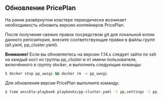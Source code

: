 ## Обновление PricePlan

На ранне развёрнутом кластере периодически возникает необходимость обновить
версию контейнеров PricePlan.

После получения свежих правок посредством *git* для локальной копии данного
репозитория, внесите соответствующие правки в файлы групп (all.yaml,
pp_cluster.yaml).

**Внимание!** Если вы обновляетесь на версию 1.14.x следует зайти по ssh
на каждый хост из группы *pp_cluster* и от имени пользователя, включённого в
группу *docker*, и выполнить следующие команды:

```bash
$ docker stop pp_uwsgi && docker rm -v pp_uwsgi
```

Для обновления версии PricePlan выполните команду:

```bash
$ time ansible-playbook playbooks/pp-cluster.yaml -t pp,settings -l pp_cluster
```
